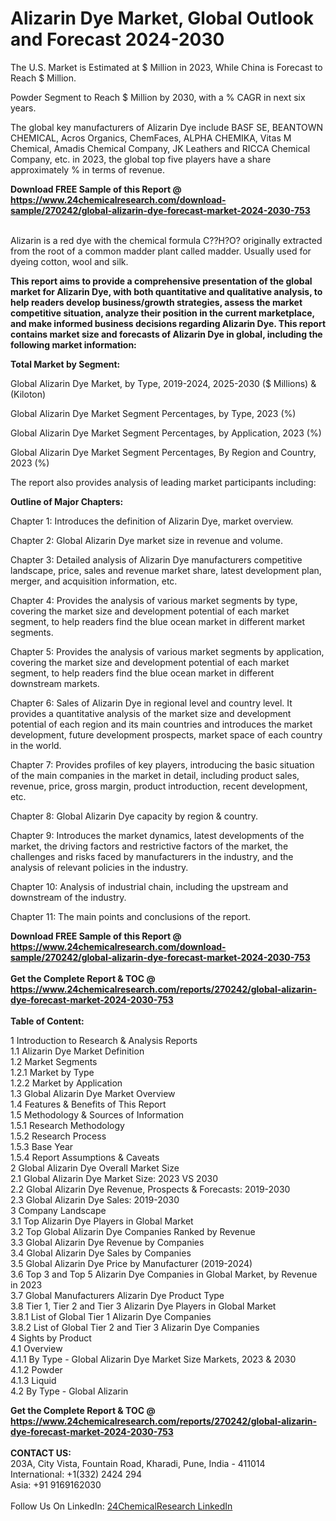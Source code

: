 <h1>Alizarin Dye Market, Global Outlook and Forecast 2024-2030</h1><p>
The U.S. Market is Estimated at $ Million in 2023, While China is Forecast to Reach $ Million.</p><p>
Powder Segment to Reach $ Million by 2030, with a % CAGR in next six years.</p><p>
The global key manufacturers of Alizarin Dye include BASF SE, BEANTOWN CHEMICAL, Acros Organics, ChemFaces, ALPHA CHEMIKA, Vitas M Chemical, Amadis Chemical Company, JK Leathers and RICCA Chemical Company, etc. in 2023, the global top five players have a share approximately % in terms of revenue.</p><div><b>Download FREE Sample of this Report @ 
            <a href="https://www.24chemicalresearch.com/download-sample/270242/global-alizarin-dye-forecast-market-2024-2030-753">
            https://www.24chemicalresearch.com/download-sample/270242/global-alizarin-dye-forecast-market-2024-2030-753</a></b></div><br><p>
Alizarin is a red dye with the chemical formula C??H?O? originally extracted from the root of a common madder plant called madder. Usually used for dyeing cotton, wool and silk.</p><p>
<strong>This report aims to provide a comprehensive presentation of the global market for Alizarin Dye, with both quantitative and qualitative analysis, to help readers develop business/growth strategies, assess the market competitive situation, analyze their position in the current marketplace, and make informed business decisions regarding Alizarin Dye. This report contains market size and forecasts of Alizarin Dye in global, including the following market information:</strong>
</p><p>
<strong>Total Market by Segment:</strong></p><p>
Global Alizarin Dye Market, by Type, 2019-2024, 2025-2030 ($ Millions) &amp; (Kiloton)</p><p>
Global Alizarin Dye Market Segment Percentages, by Type, 2023 (%)</p><p>
</p><p>
Global Alizarin Dye Market Segment Percentages, by Application, 2023 (%)</p><p>
</p><p>
Global Alizarin Dye Market Segment Percentages, By Region and Country, 2023 (%)</p><p>
</p><p>
The report also provides analysis of leading market participants including:</p><p>
</p><p>
</p><p>
</p><p><strong>Outline of Major Chapters:</strong></p><p>
</p><p>Chapter 1: Introduces the definition of Alizarin Dye, market overview.</p><p>
Chapter 2: Global Alizarin Dye market size in revenue and volume.</p><p>
Chapter 3: Detailed analysis of Alizarin Dye manufacturers competitive landscape, price, sales and revenue market share, latest development plan, merger, and acquisition information, etc.</p><p>
Chapter 4: Provides the analysis of various market segments by type, covering the market size and development potential of each market segment, to help readers find the blue ocean market in different market segments.</p><p>
Chapter 5: Provides the analysis of various market segments by application, covering the market size and development potential of each market segment, to help readers find the blue ocean market in different downstream markets.</p><p>
Chapter 6: Sales of Alizarin Dye in regional level and country level. It provides a quantitative analysis of the market size and development potential of each region and its main countries and introduces the market development, future development prospects, market space of each country in the world.</p><p>
Chapter 7: Provides profiles of key players, introducing the basic situation of the main companies in the market in detail, including product sales, revenue, price, gross margin, product introduction, recent development, etc.</p><p>
Chapter 8: Global Alizarin Dye capacity by region &amp; country.</p><p>
Chapter 9: Introduces the market dynamics, latest developments of the market, the driving factors and restrictive factors of the market, the challenges and risks faced by manufacturers in the industry, and the analysis of relevant policies in the industry.</p><p>
Chapter 10: Analysis of industrial chain, including the upstream and downstream of the industry.</p><p>
Chapter 11: The main points and conclusions of the report.</p><div><b>Download FREE Sample of this Report @ 
            <a href="https://www.24chemicalresearch.com/download-sample/270242/global-alizarin-dye-forecast-market-2024-2030-753">
            https://www.24chemicalresearch.com/download-sample/270242/global-alizarin-dye-forecast-market-2024-2030-753</a></b></div><br><div><b>Get the Complete Report & TOC @ 
            <a href="https://www.24chemicalresearch.com/reports/270242/global-alizarin-dye-forecast-market-2024-2030-753">
            https://www.24chemicalresearch.com/reports/270242/global-alizarin-dye-forecast-market-2024-2030-753</a></b></div><br>
            <b>Table of Content:</b><p>1 Introduction to Research & Analysis Reports<br />
    1.1 Alizarin Dye Market Definition<br />
    1.2 Market Segments<br />
        1.2.1 Market by Type<br />
        1.2.2 Market by Application<br />
    1.3 Global Alizarin Dye Market Overview<br />
    1.4 Features & Benefits of This Report<br />
    1.5 Methodology & Sources of Information<br />
        1.5.1 Research Methodology<br />
        1.5.2 Research Process<br />
        1.5.3 Base Year<br />
        1.5.4 Report Assumptions & Caveats<br />
2 Global Alizarin Dye Overall Market Size<br />
    2.1 Global Alizarin Dye Market Size: 2023 VS 2030<br />
    2.2 Global Alizarin Dye Revenue, Prospects & Forecasts: 2019-2030<br />
    2.3 Global Alizarin Dye Sales: 2019-2030<br />
3 Company Landscape<br />
    3.1 Top Alizarin Dye Players in Global Market<br />
    3.2 Top Global Alizarin Dye Companies Ranked by Revenue<br />
    3.3 Global Alizarin Dye Revenue by Companies<br />
    3.4 Global Alizarin Dye Sales by Companies<br />
    3.5 Global Alizarin Dye Price by Manufacturer (2019-2024)<br />
    3.6 Top 3 and Top 5 Alizarin Dye Companies in Global Market, by Revenue in 2023<br />
    3.7 Global Manufacturers Alizarin Dye Product Type<br />
    3.8 Tier 1, Tier 2 and Tier 3 Alizarin Dye Players in Global Market<br />
        3.8.1 List of Global Tier 1 Alizarin Dye Companies<br />
        3.8.2 List of Global Tier 2 and Tier 3 Alizarin Dye Companies<br />
4 Sights by Product<br />
    4.1 Overview<br />
        4.1.1 By Type - Global Alizarin Dye Market Size Markets, 2023 & 2030<br />
        4.1.2 Powder<br />
        4.1.3 Liquid<br />
    4.2 By Type - Global Alizarin </p><div><b>Get the Complete Report & TOC @ 
            <a href="https://www.24chemicalresearch.com/reports/270242/global-alizarin-dye-forecast-market-2024-2030-753">
            https://www.24chemicalresearch.com/reports/270242/global-alizarin-dye-forecast-market-2024-2030-753</a></b></div><br><b>CONTACT US:</b><br>
            203A, City Vista, Fountain Road, Kharadi, Pune, India - 411014<br>
            International: +1(332) 2424 294<br>
            Asia: +91 9169162030 <br><br>
            Follow Us On LinkedIn: <a href="https://www.linkedin.com/company/24chemicalresearch/">24ChemicalResearch LinkedIn</a>